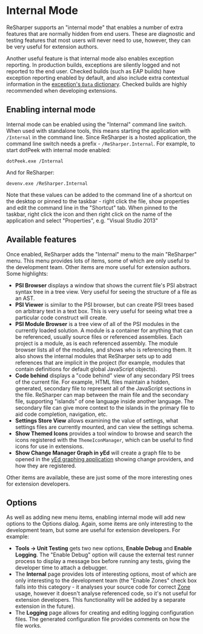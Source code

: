 ---
---

# Internal Mode

ReSharper supports an "internal mode" that enables a number of extra features that are normally hidden from end users. These are diagnostic and testing features that most users will never need to use, however, they can be very useful for extension authors.

Another useful feature is that internal mode also enables exception reporting. In production builds, exceptions are silently logged and not reported to the end user. Checked builds (such as EAP builds) have exception reporting enabled by default, and also include extra contextual information in the [exception's `Data` dictionary](http://msdn.microsoft.com/en-us/library/system.exception.data(v=vs.110).aspx). Checked builds are highly recommended when developing extensions.

## Enabling internal mode

Internal mode can be enabled using the "Internal" command line switch. When used with standalone tools, this means starting the application with `/Internal` in the command line. Since ReSharper is a hosted application, the command line switch needs a prefix - `/ReSharper.Internal`. For example, to start dotPeek with internal mode enabled:

```
dotPeek.exe /Internal
```

And for ReSharper:

```
devenv.exe /ReSharper.Internal
```

Note that these values can be added to the command line of a shortcut on the desktop or pinned to the taskbar - right click the file, show properties and edit the command line in the "Shortcut" tab. When pinned to the taskbar, right click the icon and then right click on the name of the application and select "Properties", e.g. "Visual Studio 2013"

## Available features

Once enabled, ReSharper adds the "Internal" menu to the main "ReSharper" menu. This menu provides lots of items, some of which are only useful to the development team. Other items are more useful for extension authors. Some highlights:

* **PSI Browser** displays a window that shows the current file's PSI abstract syntax tree in a tree view. Very useful for seeing the structure of a file as an AST.
* **PSI Viewer** is similar to the PSI browser, but can create PSI trees based on arbitrary text in a text box. This is very useful for seeing what tree a particular code construct will create.
* **PSI Module Browser** is a tree view of all of the PSI modules in the currently loaded solution. A module is a container for anything that can be referenced, usually source files or referenced assemblies. Each project is a module, as is each referenced assembly. The module browser lists all of the modules, and shows who is referencing them. It also shows the internal modules that ReSharper sets up to add references that are implicit in the project (for example, modules that contain definitions for default global JavaScript objects).
* **Code behind** displays a "code behind" view of any secondary PSI trees of the current file. For example, HTML files maintain a hidden, generated, secondary file to represent all of the JavaScript sections in the file. ReSharper can map between the main file and the secondary file, supporting "islands" of one language inside another language. The secondary file can give more context to the islands in the primary file to aid code completion, navigation, etc.
* **Settings Store View** allows examining the value of settings, what settings files are currently mounted, and can view the settings schema.
* **Show Themed Icons** provides a tool window to browse and search the icons registered with the `ThemeIconManager`, which can be useful to find icons for use in extensions.
* **Show Change Manager Graph in yEd** will create a graph file to be opened in the [yEd graphing application](http://www.yworks.com/en/products/yfiles/yed/) showing change providers, and how they are registered.

Other items are available, these are just some of the more interesting ones for extension developers.

## Options

As well as adding new menu items, enabling internal mode will add new options to the Options dialog. Again, some items are only interesting to the development team, but some are useful for extension developers. For example:

* **Tools → Unit Testing** gets two new options, **Enable Debug** and **Enable Logging**. The "Enable Debug" option will cause the external test runner process to display a message box before running any tests, giving the developer time to attach a debugger.
* The **Internal** page provides lots of interesting options, most of which are only interesting to the development team (the "Enable Zones" check box falls into this category - it analyses your source code for correct [Zone](../Platform/Zones.md) usage, however it doesn't analyse referenced code, so it's not useful for extension developers. This functionality will be added by a separate extension in the future).
* The **Logging** page allows for creating and editing logging configuration files. The generated configuration file provides comments on how the file works.
